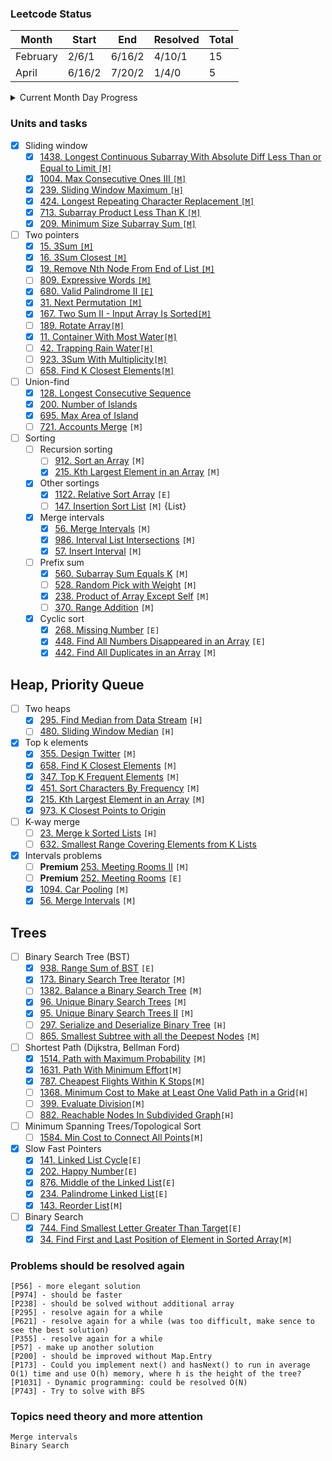 ### Leetcode Status

| Month    | Start  | End    | Resolved | Total |
|----------|--------|--------|----------|-------|
| February | 2/6/1  | 6/16/2 | 4/10/1   | 15    |
| April    | 6/16/2 | 7/20/2 | 1/4/0    | 5     |

<details>
<summary>Current Month Day Progress</summary>
01.06.22 8/21/2 <br>
02.06.22 9/21/2 <br>
03.06.22 9/22/2 <br>
06.06.22 10/26/3 <br>
07.06.22 10/27/3 <br>
08.06.22 10/29/4 <br>
09.06.22 11/32/4 <br>
10.06.22 11/33/4 <br>
11.06.22 13/34/4 <br>
13.06.22 13/35/4 <br>
15.06.22 14/37/4 <br>
16.06.22 14/38/4 <br>
19.06.22 14/40/4 <br>
20.06.22 15/41/4 <br>
21.06.22 15/42/4 <br>
23.06.22 17/44/4 <br>
24.06.22 17/46/4 <br>
25.06.22 18/48/4 <br>
26.06.22 18/50/4 <br>
28.06.22 22/50/4 <br>
29.06.22 23/52/4 <br>
</details>

### Units and tasks

- [X] Sliding window
    - [X] [1438. Longest Continuous Subarray With Absolute Diff Less Than or Equal to Limit `[M]`](https://leetcode.com/problems/longest-continuous-subarray-with-absolute-diff-less-than-or-equal-to-limit/)
    - [X] [1004. Max Consecutive Ones III `[M]`](https://leetcode.com/problems/max-consecutive-ones-iii/)
    - [X] [239. Sliding Window Maximum `[H]`](https://leetcode.com/problems/sliding-window-maximum/)
    - [X] [424. Longest Repeating Character Replacement `[M]`](https://leetcode.com/problems/longest-repeating-character-replacement/)
    - [X] [713. Subarray Product Less Than K `[M]`](https://leetcode.com/problems/subarray-product-less-than-k/)
    - [X] [209. Minimum Size Subarray Sum `[M]`](https://leetcode.com/problems/minimum-size-subarray-sum/)

- [ ] Two pointers
    - [X] [15. 3Sum `[M]`](https://leetcode.com/problems/3sum/)
    - [X] [16. 3Sum Closest `[M]`](https://leetcode.com/problems/3sum-closest/)
    - [X] [19. Remove Nth Node From End of List `[M]`](https://leetcode.com/problems/remove-nth-node-from-end-of-list/)
    - [ ] [809. Expressive Words `[M]`](https://leetcode.com/problems/expressive-words/)
    - [X] [680. Valid Palindrome II `[E]`](https://leetcode.com/problems/valid-palindrome-ii/)
    - [X] [31. Next Permutation `[M]`](https://leetcode.com/problems/next-permutation/)
    - [X] [167. Two Sum II - Input Array Is Sorted`[M]`](https://leetcode.com/problems/two-sum-ii-input-array-is-sorted/submissions/)
    - [ ] [189. Rotate Array`[M]`](https://leetcode.com/problems/rotate-array/submissions/)
    - [X] [11. Container With Most Water`[M]`](https://leetcode.com/problems/container-with-most-water/)
    - [ ] [42. Trapping Rain Water`[H]`](https://leetcode.com/problems/trapping-rain-water/)
    - [ ] [923. 3Sum With Multiplicity`[M]`](https://leetcode.com/problems/3sum-with-multiplicity/)
    - [ ] [658. Find K Closest Elements`[M]`](https://leetcode.com/problems/find-k-closest-elements/)

- [ ] Union-find
    - [X] [128. Longest Consecutive Sequence](https://leetcode.com/problems/longest-consecutive-sequence/)
    - [X] [200. Number of Islands](https://leetcode.com/problems/number-of-islands/)
    - [X] [695. Max Area of Island](https://leetcode.com/problems/max-area-of-island/)
    - [ ] [721. Accounts Merge](https://leetcode.com/problems/accounts-merge/submissions/) `[M]`

- [ ] Sorting
    - [ ] Recursion sorting
        - [ ] [912. Sort an Array](https://leetcode.com/problems/sort-an-array/) `[M]`
        - [X] [215. Kth Largest Element in an Array](https://leetcode.com/problems/kth-largest-element-in-an-array/) `[M]`
    - [X] Other sortings
        - [X] [1122. Relative Sort Array](https://leetcode.com/problems/relative-sort-array/) `[E]`
        - [ ] [147. Insertion Sort List](https://leetcode.com/problems/insertion-sort-list/) `[M]` {List}
    - [X] Merge intervals
        - [X] [56. Merge Intervals](https://leetcode.com/problems/merge-intervals/) `[M]`
        - [X] [986. Interval List Intersections](https://leetcode.com/problems/interval-list-intersections/) `[M]`
        - [X] [57. Insert Interval](https://leetcode.com/problems/insert-interval/) `[M]`
    - [ ] Prefix sum
        - [X] [560. Subarray Sum Equals K](https://leetcode.com/problems/subarray-sum-equals-k/) `[M]`
        - [ ] [528. Random Pick with Weight](https://leetcode.com/problems/random-pick-with-weight/) `[M]`
        - [X] [238. Product of Array Except Self](https://leetcode.com/problems/product-of-array-except-self/) `[M]`
        - [ ] [370. Range Addition](https://leetcode.com/problems/range-addition/) `[M]`
    - [X] Cyclic sort
        - [X] [268. Missing Number](https://leetcode.com/problems/missing-number/) `[E]`
        - [X] [448. Find All Numbers Disappeared in an Array](https://leetcode.com/problems/find-all-numbers-disappeared-in-an-array/) `[E]`
        - [X] [442. Find All Duplicates in an Array](https://leetcode.com/problems/find-all-duplicates-in-an-array/) `[M]`

## Heap, Priority Queue

- [ ] Two heaps
    - [X] [295. Find Median from Data Stream](https://leetcode.com/problems/find-median-from-data-stream/) `[H]`
    - [ ] [480. Sliding Window Median](https://leetcode.com/problems/sliding-window-median/) `[H]`
- [X] Top k elements
    - [X] [355. Design Twitter](https://leetcode.com/problems/design-twitter/) `[M]`
    - [X] [658. Find K Closest Elements](https://leetcode.com/problems/find-k-closest-elements/) `[M]`
    - [X] [347. Top K Frequent Elements](https://leetcode.com/problems/top-k-frequent-elements/) `[M]`
    - [X] [451. Sort Characters By Frequency](https://leetcode.com/problems/sort-characters-by-frequency/) `[M]`
    - [X] [215. Kth Largest Element in an Array](https://leetcode.com/problems/kth-largest-element-in-an-array/) `[M]`
    - [X] [973. K Closest Points to Origin](https://leetcode.com/problems/k-closest-points-to-origin/)
- [ ] K-way merge
    - [ ] [23. Merge k Sorted Lists](https://leetcode.com/problems/merge-k-sorted-lists/) `[H]`
    - [ ] [632. Smallest Range Covering Elements from K Lists](https://leetcode.com/problems/smallest-range-covering-elements-from-k-lists/)
- [X] Intervals problems
    - [ ] **Premium** [253. Meeting Rooms II](https://leetcode.com/problems/meeting-rooms-ii/) `[M]`
    - [ ] **Premium** [252. Meeting Rooms](https://leetcode.com/problems/meeting-rooms/) `[E]`
    - [X] [1094. Car Pooling](https://leetcode.com/problems/car-pooling/) `[M]`
    - [X] [56. Merge Intervals](https://leetcode.com/problems/merge-intervals/) `[M]`

## Trees

- [ ] Binary Search Tree (BST)
    - [X] [938. Range Sum of BST](https://leetcode.com/problems/range-sum-of-bst/) `[E]`
    - [X] [173. Binary Search Tree Iterator](https://leetcode.com/problems/binary-search-tree-iterator/) `[M]`
    - [ ] [1382. Balance a Binary Search Tree](https://leetcode.com/problems/balance-a-binary-search-tree/) `[M]`
    - [X] [96. Unique Binary Search Trees](https://leetcode.com/problems/unique-binary-search-trees/) `[M]`
    - [X] [95. Unique Binary Search Trees II](https://leetcode.com/problems/unique-binary-search-trees-ii/) `[M]`
    - [ ] [297. Serialize and Deserialize Binary Tree](https://leetcode.com/problems/serialize-and-deserialize-binary-tree/) `[H]`
    - [ ] [865. Smallest Subtree with all the Deepest Nodes](https://leetcode.com/problems/smallest-subtree-with-all-the-deepest-nodes) `[M]`
- [ ] Shortest Path (Dijkstra, Bellman Ford)
    - [X] [1514. Path with Maximum Probability](https://leetcode.com/problems/path-with-maximum-probability/) `[M]`
    - [X] [1631. Path With Minimum Effort](https://leetcode.com/problems/path-with-minimum-effort/)`[M]`
    - [X] [787. Cheapest Flights Within K Stops](https://leetcode.com/problems/cheapest-flights-within-k-stops/)`[M]`
    - [ ] [1368. Minimum Cost to Make at Least One Valid Path in a Grid](https://leetcode.com/problems/minimum-cost-to-make-at-least-one-valid-path-in-a-grid)`[H]`
    - [ ] [399. Evaluate Division](https://leetcode.com/problems/evaluate-division/)`[M]`
    - [ ] [882. Reachable Nodes In Subdivided Graph](https://leetcode.com/problems/reachable-nodes-in-subdivided-graph/)`[H]`
- [ ] Minimum Spanning Trees/Topological Sort
    - [ ] [1584. Min Cost to Connect All Points](https://leetcode.com/problems/min-cost-to-connect-all-points/)`[M]`
- [X] Slow Fast Pointers
    - [X] [141. Linked List Cycle](https://leetcode.com/problems/linked-list-cycle/)`[E]`
    - [X] [202. Happy Number](https://leetcode.com/problems/happy-number/)`[E]`
    - [X] [876. Middle of the Linked List](https://leetcode.com/problems/middle-of-the-linked-list/)`[E]`
    - [X] [234. Palindrome Linked List](https://leetcode.com/problems/palindrome-linked-list/)`[E]`
    - [X] [143. Reorder List](https://leetcode.com/problems/reorder-list/)`[M]`
- [ ] Binary Search
    - [X] [744. Find Smallest Letter Greater Than Target](https://leetcode.com/problems/find-smallest-letter-greater-than-target/)`[E]`
    - [X] [34. Find First and Last Position of Element in Sorted Array](https://leetcode.com/problems/find-first-and-last-position-of-element-in-sorted-array/)`[M]`

### Problems should be resolved again

`[P56] - more elegant solution` <br>
`[P974] - should be faster` <br>
`[P238] - should be solved without additional array` <br>
`[P295] - resolve again for a while` <br>
`[P621] - resolve again for a while (was too difficult, make sence to see the best solution)` <br>
`[P355] - resolve again for a while` <br>
`[P57] - make up another solution` <br>
`[P200] - should be improved without Map.Entry` <br>
`[P173] - Could you implement next() and hasNext() to run in average O(1) time and use O(h) memory, where h is the height of the tree?` <br>
`[P1031] - Dynamic programming: could be resolved O(N)` <br>
`[P743] - Try to solve with BFS` <br>

### Topics need theory and more attention

`Merge intervals` <br>
`Binary Search`
